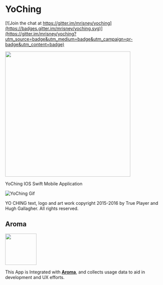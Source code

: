YoChing
=================================
[![Join the chat at https://gitter.im/mrisney/yoching](https://badges.gitter.im/mrisney/yoching.svg)](https://gitter.im/mrisney/yoching?utm_source=badge&utm_medium=badge&utm_campaign=pr-badge&utm_content=badge)

[<img src="https://raw.githubusercontent.com/Yo-Ching/YoChing-iOS/develop/Design/Logo/Black/Icon-Original.png" width="400">](http://yoching.net/)


YoChing IOS Swift Mobile Application

![YoChing Gif](./Code/YoChing-2.gif?raw=true)

YO CHING text, logo and art work copyright 2015-2016 by True Player and Hugh Gallagher. All rights reserved.

## Aroma

[<img src="https://raw.githubusercontent.com/RedRoma/Aroma/develop/Graphics/Logo.png" width="100">](http://aroma.redroma.tech/)

This App is Integrated with [**Aroma**](http://aroma.redroma.tech/), and collects usage data to aid in development and UX efforts.
